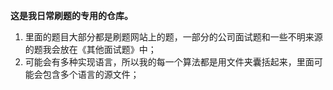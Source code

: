 **这是我日常刷题的专用的仓库。**

1. 里面的题目大部分都是刷题网站上的题，一部分的公司面试题和一些不明来源的题我会放在《其他面试题》中；
2. 可能会有多种实现语言，所以我的每一个算法都是用文件夹囊括起来，里面可能会包含多个语言的源文件；